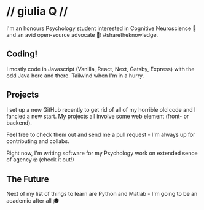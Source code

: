 # // giulia Q //

I'm an honours Psychology student interested in Cognitive Neuroscience 🧠 and an avid open-source advocate 👀! #sharetheknowledge.

## Coding! ##

I mostly code in Javascript (Vanilla, React, Next, Gatsby, Express) with the odd Java here and there. Tailwind when I'm in a hurry.

## Projects ##

I set up a new GitHub recently to get rid of all of my horrible old code and I fancied a new start. My projects all involve some web element (front- or backend). 

Feel free to check them out and send me a pull request - I'm always up for contributing and collabs.

Right now, I'm writing software for my Psychology work on extended sence of agency 🤓 (check it out!)

## The Future ##

Next of my list of things to learn are Python and Matlab - I'm going to be an academic after all 🎓
